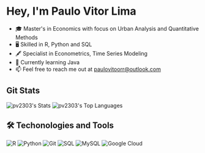 # Hey, I'm Paulo Vitor Lima

- 🎓 Master's in Economics with focus on Urban Analysis and Quantitative Methods
- 🖥️ Skilled in R, Python and SQL
- 🖋️ Specialist in Econometrics, Time Series Modeling
- 🌱 Currently learning Java
- 📫 Feel free to reach me out at paulovitoorr@outlook.com

## Git Stats
![pv2303's Stats](https://github-readme-stats.vercel.app/api?username=pv2303&theme=tokyonight&show_icons=true&hide_border=true&count_private=true)
![pv2303's Top Languages](https://github-readme-stats.vercel.app/api/top-langs/?username=pv2303&theme=tokyonight&show_icons=true&hide_border=true&layout=compact)

## 🛠️ Techonologies and Tools
![R](https://img.shields.io/badge/r-%23276DC3.svg?style=for-the-badge&logo=r&logoColor=white) ![Python](https://img.shields.io/badge/python-3670A0?style=for-the-badge&logo=python&logoColor=ffdd54) ![Git](https://img.shields.io/badge/git-%23F05033.svg?style=for-the-badge&logo=git&logoColor=white) ![SQL](https://img.shields.io/badge/SQL-316192?style=for-the-badge&logo=postgresql&logoColor=white) ![MySQL](https://img.shields.io/badge/mysql-4479A1.svg?style=for-the-badge&logo=mysql&logoColor=white) ![Google Cloud](https://img.shields.io/badge/GoogleCloud-%234285F4.svg?style=for-the-badge&logo=google-cloud&logoColor=white)

